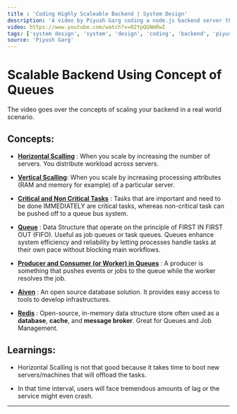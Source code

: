 ```yaml
---
title : 'Coding Highly Scaleable Backend | System Design'
description: 'A video by Piyush Garg coding a node.js backend server that handles processes asyncronously using concept of queues.'
video: https://www.youtube.com/watch?v=02YpQGNmRwI
tags: ['system design', 'system', 'design', 'coding', 'backend', 'piyush garg', 'queues', 'queue', 'scaling']
source: 'Piyush Garg'
---
```


# Scalable Backend Using Concept of Queues

The video goes over the concepts of scaling your backend in a real world scenario.

## Concepts:

- <u>**Horizontal Scalling**</u> : When you scale by increasing the number of servers. You distribute workload across servers.

- <u>**Vertical Scalling**</u>: When you scale by increasing processing attributes (RAM and memory for example) of a particular server.

- <u>**Critical and Non Critical Tasks**</u> : Tasks that are important and need to be done IMMEDIATELY are critical tasks, whereas non-critical task can be pushed off to a queue bus system.

- <u>**Queue**</u> : Data Structure that operate on the principle of FIRST IN FIRST OUT (FIFO). Useful as job queues or task queues. Queues enhance system efficiency and reliability by letting processes handle tasks at their own pace without blocking main workflows.

- <u>**Producer and Consumer (or Worker) in Queues**</u> : A producer is something that pushes events or jobs to the queue while the worker resolves the job.

- [**Aiven**](https://aiven.io/) : An open source database solution. It provides easy access to tools to develop infrastructures.

- <u>**Redis**</u> : Open-source, in-memory data structure store often used as a **database**, **cache**, and **message broker**. Great for Queues and Job Management.

## Learnings:

- Horizontal Scalling is not that good because it takes time to boot new servers/machines that will offload the tasks.

- In that time interval, users will face tremendous amounts of lag or the service might even crash.


---
